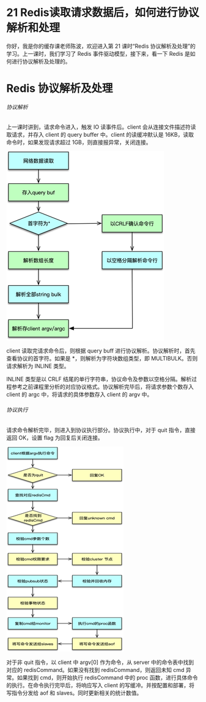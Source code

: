 21 Redis读取请求数据后，如何进行协议解析和处理
===========================

你好，我是你的缓存课老师陈波，欢迎进入第 21 课时“Redis 协议解析及处理”的学习。上一课时，我们学习了 Redis 事件驱动模型，接下来，看一下 Redis 是如何进行协议解析及处理的。

Redis 协议解析及处理
=============

###### 协议解析

上一课时讲到，请求命令进入，触发 IO 读事件后。client 会从连接文件描述符读取请求，并存入 client 的 query buffer 中。client 的读缓冲默认是 16KB，读取命令时，如果发现请求超过 1GB，则直接报异常，关闭连接。

![img](assets/CgoB5l236leAQe3lAACYuua9lLs344.png)

client 读取完请求命令后，则根据 query buff 进行协议解析。协议解析时，首先查看协议的首字符。如果是 \*，则解析为字符块数组类型，即 MULTIBULK。否则请求解析为 INLINE 类型。

INLINE 类型是以 CRLF 结尾的单行字符串，协议命令及参数以空格分隔。解析过程参考之前课程里分析的对应协议格式。协议解析完毕后，将请求参数个数存入 client 的 argc 中，将请求的具体参数存入 client 的 argv 中。

###### 协议执行

请求命令解析完毕，则进入到协议执行部分。协议执行中，对于 quit 指令，直接返回 OK，设置 flag 为回复后关闭连接。

![img](assets/CgotOV236liAP-kPAAC0HQZ_GbA559.png)

对于非 quit 指令，以 client 中 argv\[0\] 作为命令，从 server 中的命令表中找到对应的 redisCommand。如果没有找到 redisCommand，则返回未知 cmd 异常。如果找到 cmd，则开始执行 redisCommand 中的 proc 函数，进行具体命令的执行。在命令执行完毕后，将响应写入 client 的写缓冲。并按配置和部署，将写指令分发给 aof 和 slaves。同时更新相关的统计数值。
